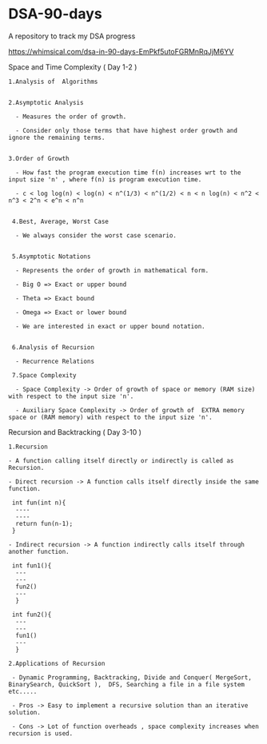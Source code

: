 # DSA-90-days
A repository to track my DSA progress 

https://whimsical.com/dsa-in-90-days-EmPkf5utoFGRMnRqJjM6YV
 

Space and Time Complexity ( Day 1-2 )
  
    1.Analysis of  Algorithms
    
   
    2.Asymptotic Analysis
    
      - Measures the order of growth.   
      
      - Consider only those terms that have highest order growth and ignore the remaining terms. 
      
      
    3.Order of Growth
    
      - How fast the program execution time f(n) increases wrt to the input size 'n' , where f(n) is program execution time.   
      
      - c < log log(n) < log(n) < n^(1/3) < n^(1/2) < n < n log(n) < n^2 < n^3 < 2^n < e^n < n^n
      
      
     4.Best, Average, Worst Case
      
      - We always consider the worst case scenario.
      
      
     5.Asymptotic Notations
     
      - Represents the order of growth in mathematical form.
      
      - Big O => Exact or upper bound      
      
      - Theta => Exact bound
      
      - Omega => Exact or lower bound
      
      - We are interested in exact or upper bound notation.
      
      
     6.Analysis of Recursion
     
      - Recurrence Relations
      
     7.Space Complexity
      
      - Space Complexity -> Order of growth of space or memory (RAM size) with respect to the input size 'n'.
      
      - Auxiliary Space Complexity -> Order of growth of  EXTRA memory space or (RAM memory) with respect to the input size 'n'.
     
Recursion and Backtracking ( Day 3-10 )

    1.Recursion 
  
    - A function calling itself directly or indirectly is called as Recursion.

    - Direct recursion -> A function calls itself directly inside the same function. 
  
     int fun(int n){
      ----
      ----
      return fun(n-1);
     }
   
    - Indirect recursion -> A function indirectly calls itself through another function.

     int fun1(){
      ---
      ---
      fun2()
      ---
      }
    
     int fun2(){
      ---
      ---
      fun1()
      ---
      }
     
    2.Applications of Recursion 
    
     - Dynamic Programming, Backtracking, Divide and Conquer( MergeSort, BinarySearch, QuickSort ),  DFS, Searching a file in a file system etc.....
     
     - Pros -> Easy to implement a recursive solution than an iterative solution.
     
     - Cons -> Lot of function overheads , space complexity increases when recursion is used.
     
